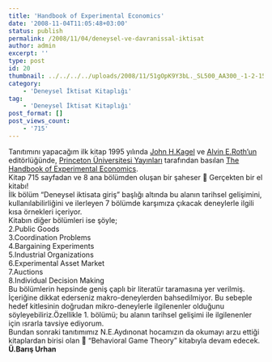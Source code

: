 ```yaml
---
title: 'Handbook of Experimental Economics'
date: '2008-11-04T11:05:48+03:00'
status: publish
permalink: /2008/11/04/deneysel-ve-davranissal-iktisat
author: admin
excerpt: ''
type: post
id: 20
thumbnail: ../../../../uploads/2008/11/51gOpK9Y3bL._SL500_AA300_-1-2-150x150.jpg
category:
    - 'Deneysel İktisat Kitaplığı'
tag:
    - 'Deneysel İktisat Kitaplığı'
post_format: []
post_views_count:
    - '715'
---
```

Tanıtımını yapacağım ilk kitap 1995 yılında [John H.Kagel](http://www.econ.ohio-state.edu/kagel/) ve [Alvin E.Roth’un](http://www.economics.harvard.edu/~aroth/) editörlüğünde, [Princeton Üniversitesi Yayınları](http://press.princeton.edu/) tarafından basılan [The Handbook of Experimental Economics](http://www.amazon.com/Handbook-Experimental-Economics-John-Kagel/dp/0691058970/ref=pd_bbs_sr_1/103-8670119-9787869?ie=UTF8&s=books&qid=1194099665&sr=1-1).  
Kitap 715 sayfadan ve 8 ana bölümden oluşan bir şaheser 🙂 Gerçekten bir el kitabı!  
İlk bölüm “Deneysel iktisata giriş” başlığı altında bu alanın tarihsel gelişimini, kullanılabilirliğini ve ilerleyen 7 bölümde karşımıza çıkacak deneylerle ilgili kısa örnekleri içeriyor.  
Kitabın diğer bölümleri ise şöyle;  
2.Public Goods  
3.Coordination Problems  
4.Bargaining Experiments  
5.Industrial Organizations  
6.Experimental Asset Market  
7.Auctions  
8.Individual Decision Making  
Bu bölümlerin hepsinde geniş çaplı bir literatür taramasına yer verilmiş.  
İçeriğine dikkat ederseniz makro-deneylerden bahsedilmiyor. Bu sebeple hedef kitlesinin doğrudan mikro-deneylerle ilgilenenler olduğunu söyleyebiliriz.Özellikle 1. bölümü; bu alanın tarihsel gelişimi ile ilgilenenler için ısrarla tavsiye ediyorum.  
Bundan sonraki tanıtımımız N.E.Aydınonat hocamızın da okumayı arzu ettiği kitaplardan birisi olan 🙂 “Behavioral Game Theory” kitabıyla devam edecek.  
**Ü.Barış Urhan**